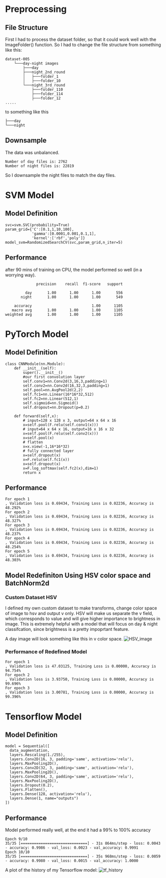 # Preprocessing 
## File Structure
First I had to process the dataset folder, so that it could work well with the ImageFolder() function.
  So I had to change the file structure from something like this:
  ```
  dataset-005
      └───day-night images
          ├───day
          ├───night_2nd_round
          │   ├───folder_1
          │   ├───folder_10
          └───night_3rd_round
              ├───folder_110
              ├───folder_114
              ├───folder_12
  .....
  ```
  to something like this
  ```
  ├───day
  └───night
  ```
## Downsample
The data was unbalanced.
```
Number of day files is: 2762
Number of night files is: 22819
```
So I downsample the night files to match the day files.
# SVM Model
## Model Definition
```
svc=svm.SVC(probability=True)
param_grid={'C':[0.1,1,10,100], 
            'gamma':[0.0001,0.001,0.1,1], 
            'kernel':['rbf','poly']} 
model_svm=RandomizedSearchCV(svc,param_grid,n_iter=5)
```
## Performance
after 90 mins of training on CPU, the model performed so well (in a worrying way).
```
              precision    recall  f1-score   support

         day       1.00      1.00      1.00       556
       night       1.00      1.00      1.00       549

    accuracy                           1.00      1105
   macro avg       1.00      1.00      1.00      1105
weighted avg       1.00      1.00      1.00      1105
```
# PyTorch Model
## Model Definition
```
class CNNModule(nn.Module):
    def __init__(self):
        super().__init__()
        #our first convolution layer
        self.conv1=nn.Conv2d(3,16,3,padding=1) 
        self.conv2=nn.Conv2d(16,32,3,padding=1)
        self.pool=nn.AvgPool2d(2,2)
        self.fc1=nn.Linear(16*16*32,512)
        self.fc2=nn.Linear(512,1)
        self.sigmoid=nn.Sigmoid()
        self.dropout=nn.Dropout(p=0.2)

    def forward(self,x):
        # input=128 x 128 x 3, output=64 x 64 x 16
        x=self.pool(F.relu(self.conv1(x)))
        # input=64 x 64 x 16, output=16 x 16 x 32
        x=self.pool(F.relu(self.conv2(x)))
        x=self.pool(x)
        # flatten
        x=x.view(-1,16*16*32)        
        # fully connected layer
        x=self.dropout(x)
        x=F.relu(self.fc1(x))
        x=self.dropout(x)
        x=F.log_softmax(self.fc2(x),dim=1)
        return x   

```
## Performance
```
For epoch 1
, Validation loss is 0.69434, Training Loss is 0.02236, Accuracy is 48.292%
For epoch 2
, Validation loss is 0.69434, Training Loss is 0.02236, Accuracy is 48.327%
For epoch 3
, Validation loss is 0.69434, Training Loss is 0.02236, Accuracy is 48.237%
For epoch 4
, Validation loss is 0.69434, Training Loss is 0.02236, Accuracy is 48.254%
For epoch 5
, Validation loss is 0.69434, Training Loss is 0.02236, Accuracy is 48.303%
```
## Model Redefiniton Using HSV color space and BatchNorm2d
### Custom Dataset HSV
I defined my own custom dataset to make transforms, change color space of image to hsv and output v only. HSV will make us separate the v field, which corresponds to value and will give higher importance to brightness in image. 
This is extremely helpful with a model that will focus on day & night classifcation, since brightness is a pretty impoprtant feature. 

A day image will look something like this in v color space.
![HSV_image](https://github.com/youssefokeil/DayNightClassification/blob/main/Files_Github/HSV_img.jpeg)

### Performance of Redefined Model
```
For epoch 1
, Validation loss is 47.03125, Training Loss is 0.00000, Accuracy is 94.754%
For epoch 2
, Validation loss is 3.93750, Training Loss is 0.00000, Accuracy is 99.696%
For epoch 3
, Validation loss is 3.00781, Training Loss is 0.00000, Accuracy is 99.396%
```
# Tensorflow Model
## Model Definition
```
model = Sequential([
  data_augmentation,
  layers.Rescaling(1./255),
  layers.Conv2D(16, 3, padding='same', activation='relu'),
  layers.MaxPooling2D(),
  layers.Conv2D(32, 3, padding='same', activation='relu'),
  layers.MaxPooling2D(),
  layers.Conv2D(64, 3, padding='same', activation='relu'),
  layers.MaxPooling2D(),
  layers.Dropout(0.2),
  layers.Flatten(),
  layers.Dense(128, activation='relu'),
  layers.Dense(1, name="outputs")
])
```
## Performance 
Model performed really well, at the end it had a 99% to 100% accuracy
```
Epoch 9/10
35/35 [==============================] - 31s 864ms/step - loss: 0.0043 - accuracy: 0.9986 - val_loss: 0.0023 - val_accuracy: 0.9991
Epoch 10/10
35/35 [==============================] - 35s 968ms/step - loss: 0.0059 - accuracy: 0.9980 - val_loss: 0.0015 - val_accuracy: 1.0000
```

A plot of the history of my Tensorflow model:
![tf_history](https://github.com/youssefokeil/DayNightClassification/blob/main/Files_Github/TF_history.jpeg)
